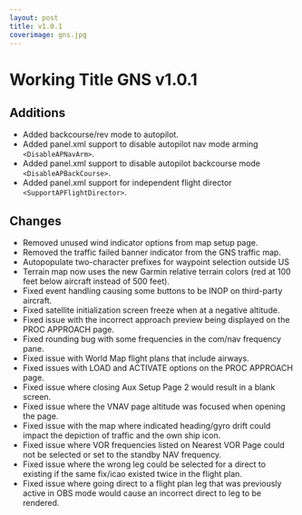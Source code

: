 ```yaml
---
layout: post
title: v1.0.1
coverimage: gns.jpg
---
```

# Working Title GNS v1.0.1

## Additions
* Added backcourse/rev mode to autopilot.
* Added panel.xml support to disable autopilot nav mode arming `<DisableAPNavArm>`.
* Added panel.xml support to disable autopilot backcourse mode `<DisableAPBackCourse>`.
* Added panel.xml support for independent flight director `<SupportAPFlightDirector>`.

## Changes

* Removed unused wind indicator options from map setup page.
* Removed the traffic failed banner indicator from the GNS traffic map.
* Autopopulate two-character prefixes for waypoint selection outside US
* Terrain map now uses the new Garmin relative terrain colors (red at 100 feet below aircraft instead of 500 feet).
* Fixed event handling causing some buttons to be INOP on third-party aircraft.
* Fixed satellite initialization screen freeze when at a negative altitude.
* Fixed issue with the incorrect approach preview being displayed on the PROC APPROACH page.
* Fixed rounding bug with some frequencies in the com/nav frequency pane.
* Fixed issue with World Map flight plans that include airways.
* Fixed issues with LOAD and ACTIVATE options on the PROC APPROACH page.
* Fixed issue where closing Aux Setup Page 2 would result in a blank screen.
* Fixed issue where the VNAV page altitude was focused when opening the page.
* Fixed issue with the map where indicated heading/gyro drift could impact the depiction of traffic and the own ship icon.
* Fixed issue where VOR frequencies listed on Nearest VOR Page could not be selected or set to the standby NAV frequency.
* Fixed issue where the wrong leg could be selected for a direct to existing if the same fix/icao existed twice in the flight plan.
* Fixed issue where going direct to a flight plan leg that was previously active in OBS mode would cause an incorrect direct to leg to be rendered.